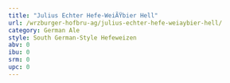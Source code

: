 ```yaml
---
title: "Julius Echter Hefe-WeiÃŸbier Hell"
url: /wrzburger-hofbru-ag/julius-echter-hefe-weiaybier-hell/
category: German Ale
style: South German-Style Hefeweizen
abv: 0
ibu: 0
srm: 0
upc: 0
---
```


